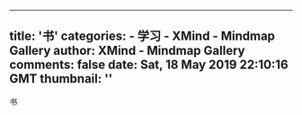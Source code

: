 
---
title: '书'
categories: 
    - 学习
    - XMind - Mindmap Gallery
author: XMind - Mindmap Gallery
comments: false
date: Sat, 18 May 2019 22:10:16 GMT
thumbnail: ''
---

<div>   
书  
</div>
            